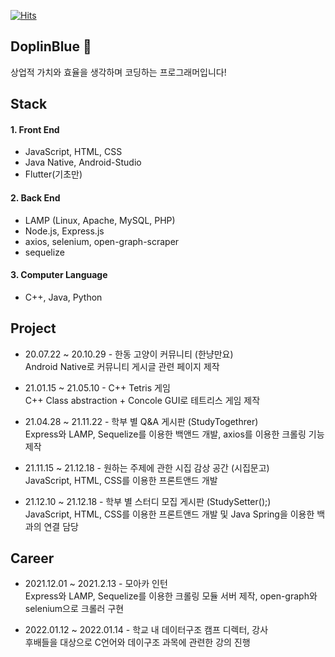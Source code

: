 [![Hits](https://hits.seeyoufarm.com/api/count/incr/badge.svg?url=https%3A%2F%2Fgithub.com%2FYuSoeun%2Fhit-counter&count_bg=%233D61C8&title_bg=%23555555&icon=&icon_color=%23E7E7E7&title=hits&edge_flat=false)](https://hits.seeyoufarm.com)

## DoplinBlue 👋
상업적 가치와 효율을 생각하며 코딩하는 프로그래머입니다!

## Stack
#### 1. Front End
- JavaScript, HTML, CSS
- Java Native, Android-Studio
- Flutter(기초만)

#### 2. Back End
- LAMP (Linux, Apache, MySQL, PHP)
- Node.js, Express.js
- axios, selenium, open-graph-scraper
- sequelize

#### 3. Computer Language
- C++, Java, Python

## Project

- 20.07.22 ~ 20.10.29 - 한동 고양이 커뮤니티 (한냥만요)  
Android Native로 커뮤니티 게시글 관련 페이지 제작

- 21.01.15 ~ 21.05.10 - C++ Tetris 게임  
C++ Class abstraction + Concole GUI로 테트리스 게임 제작

- 21.04.28 ~ 21.11.22 - 학부 별 Q&A 게시판 (StudyTogethrer)  
Express와 LAMP, Sequelize를 이용한 백앤드 개발, axios를 이용한 크롤링 기능 제작

- 21.11.15 ~ 21.12.18 - 원하는 주제에 관한 시집 감상 공간 (시집문고)  
JavaScript, HTML, CSS를 이용한 프론트앤드 개발

- 21.12.10 ~ 21.12.18 - 학부 별 스터디 모집 게시판 (StudySetter();)  
JavaScript, HTML, CSS를 이용한 프론트앤드 개발 및 Java Spring을 이용한 백과의 연결 담당

## Career

- 2021.12.01 ~ 2021.2.13 - 모아카 인턴  
Express와 LAMP, Sequelize를 이용한 크롤링 모듈 서버 제작, open-graph와 selenium으로 크롤러 구현

- 2022.01.12 ~ 2022.01.14 - 학교 내 데이터구조 캠프 디렉터, 강사  
후배들을 대상으로 C언어와 데이구조 과목에 관련한 강의 진행
